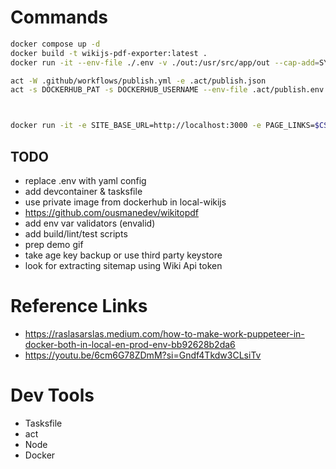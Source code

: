 # Commands

```bash
docker compose up -d
docker build -t wikijs-pdf-exporter:latest .
docker run -it --env-file ./.env -v ./out:/usr/src/app/out --cap-add=SYS_ADMIN --network="host" wikijs-pdf-exporter:latest;

act -W .github/workflows/publish.yml -e .act/publish.json
act -s DOCKERHUB_PAT -s DOCKERHUB_USERNAME --env-file .act/publish.env -j publish;



docker run -it -e SITE_BASE_URL=http://localhost:3000 -e PAGE_LINKS=$CS_LINKS -e SITE_COOKIES=jwt=$JWT_TOKEN --rm -v ./out:/usr/src/app/out --cap-add=SYS_ADMIN --network="host" rasuhcl/wikijs-pdf-export:latest
```

## TODO

- replace .env with yaml config
- add devcontainer & tasksfile
- use private image from dockerhub in local-wikijs
- https://github.com/ousmanedev/wikitopdf
- add env var validators (envalid)
- add build/lint/test scripts
- prep demo gif
- take age key backup or use third party keystore
- look for extracting sitemap using Wiki Api token

# Reference Links

- https://raslasarslas.medium.com/how-to-make-work-puppeteer-in-docker-both-in-local-en-prod-env-bb92628b2da6
- https://youtu.be/6cm6G78ZDmM?si=Gndf4Tkdw3CLsiTv

# Dev Tools

- Tasksfile
- act
- Node
- Docker
